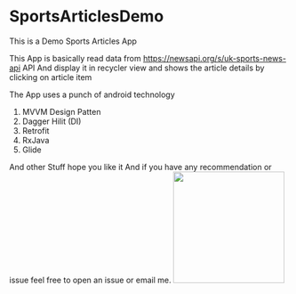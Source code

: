 # SportsArticlesDemo
This is a Demo Sports Articles App

This App is basically read data from https://newsapi.org/s/uk-sports-news-api API
And display it in recycler view and shows the article details by clicking on article item

The App uses a punch of android technology
<ol>
  <li>  MVVM Design Patten </li>
  <li> Dagger Hilit (DI) </li>
  <li> Retrofit </li>
  <li> RxJava </li>
  <li> Glide </li>
</ol>
And other Stuff 
hope you like it 
And if you have any recommendation or issue feel free to open an issue or email me.

<img src="/demo.gif?raw=true" width="200px">
